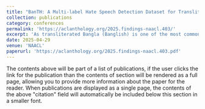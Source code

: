 ```yaml
---
title: "BanTH: A Multi-label Hate Speech Detection Dataset for Transliterated Bangla"
collection: publications
category: conferences
permalink: 'https://aclanthology.org/2025.findings-naacl.403/'
excerpt: 'As transliterated Bangla (Banglish) is one of the most common forms of online communication, detecting hate content in this form is crucial. We present BANTH, the first multi-label transliterated Bangla hate speech dataset. We also propose a novel translation-based prompting strategy with LLMs achieving superior performance over existing baselines and paving the way for more effective hate speech detection in underrepresented languages.'
date: 2025-04-29
venue: 'NAACL'
paperurl: 'https://aclanthology.org/2025.findings-naacl.403.pdf'
---
```


The contents above will be part of a list of publications, if the user clicks the link for the publication than the contents of section will be rendered as a full page, allowing you to provide more information about the paper for the reader. When publications are displayed as a single page, the contents of the above "citation" field will automatically be included below this section in a smaller font.